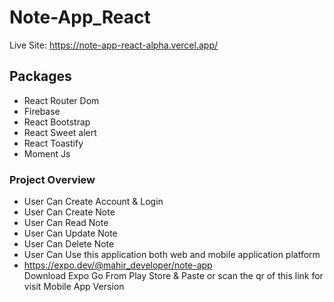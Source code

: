 #  Note-App_React
Live Site: https://note-app-react-alpha.vercel.app/


## Packages
* React Router Dom
* Firebase
* React Bootstrap
* React Sweet alert
* React Toastify
* Moment Js

### Project Overview
* User Can Create Account & Login
* User Can Create Note
* User Can Read Note
* User Can Update Note
* User Can Delete Note
* User Can Use this application both web and mobile application platform
* https://expo.dev/@mahir_developer/note-app <br/>
Download Expo Go From Play Store & Paste or scan the qr of this link for visit Mobile App Version

